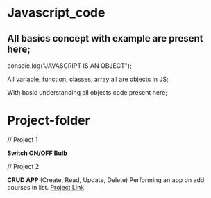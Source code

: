 # **Javascript_code**

## All basics concept with example are present here;

console.log("JAVASCRIPT IS AN OBJECT");

All variable, function, classes, array all are objects in JS;

With basic understanding all objects code present here;

# Project-folder

// Project 1

**Switch ON/OFF Bulb**

// Project 2

**CRUD APP** 
(Create, Read, Update, Delete)
Performing an app on add courses in list.
[Project Link](https://addstudymaterial.000webhostapp.com)




